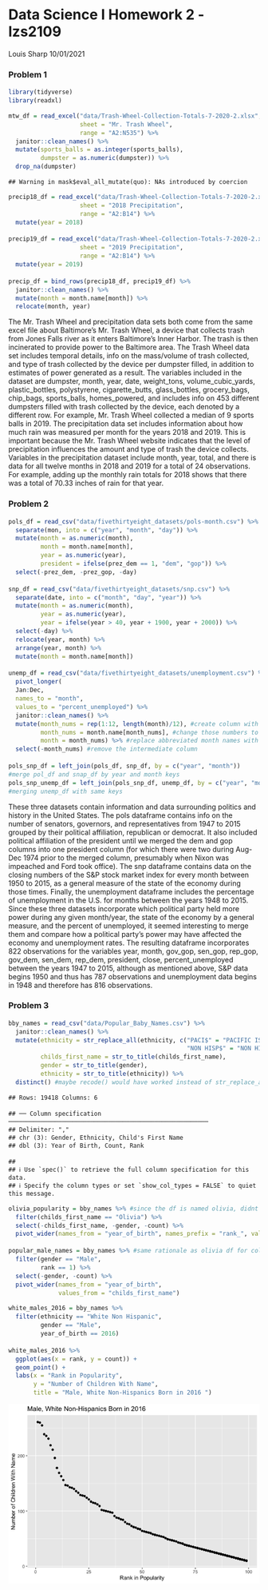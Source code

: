 Data Science I Homework 2 - lzs2109
================
Louis Sharp
10/01/2021

### **Problem 1**

``` r
library(tidyverse)
library(readxl)
```

``` r
mtw_df = read_excel("data/Trash-Wheel-Collection-Totals-7-2020-2.xlsx", 
                    sheet = "Mr. Trash Wheel",
                    range = "A2:N535") %>% 
  janitor::clean_names() %>% 
  mutate(sports_balls = as.integer(sports_balls),
         dumpster = as.numeric(dumpster)) %>% 
  drop_na(dumpster)
```

    ## Warning in mask$eval_all_mutate(quo): NAs introduced by coercion

``` r
precip18_df = read_excel("data/Trash-Wheel-Collection-Totals-7-2020-2.xlsx", 
                    sheet = "2018 Precipitation",
                    range = "A2:B14") %>% 
  mutate(year = 2018)

precip19_df = read_excel("data/Trash-Wheel-Collection-Totals-7-2020-2.xlsx", 
                    sheet = "2019 Precipitation",
                    range = "A2:B14") %>% 
  mutate(year = 2019)

precip_df = bind_rows(precip18_df, precip19_df) %>% 
  janitor::clean_names() %>% 
  mutate(month = month.name[month]) %>% 
  relocate(month, year)
```

The Mr. Trash Wheel and precipitation data sets both come from the same
excel file about Baltimore’s Mr. Trash Wheel, a device that collects
trash from Jones Falls river as it enters Baltimore’s Inner Harbor. The
trash is then incinerated to provide power to the Baltimore area. The
Trash Wheel data set includes temporal details, info on the mass/volume
of trash collected, and type of trash collected by the device per
dumpster filled, in addition to estimates of power generated as a
result. The variables included in the dataset are dumpster, month, year,
date, weight\_tons, volume\_cubic\_yards, plastic\_bottles, polystyrene,
cigarette\_butts, glass\_bottles, grocery\_bags, chip\_bags,
sports\_balls, homes\_powered, and includes info on 453 different
dumpsters filled with trash collected by the device, each denoted by a
different row. For example, Mr. Trash Wheel collected a median of 9
sports balls in 2019. The precipitation data set includes information
about how much rain was measured per month for the years 2018 and 2019.
This is important because the Mr. Trash Wheel website indicates that the
level of precipitation influences the amount and type of trash the
device collects. Variables in the precipitation dataset include month,
year, total, and there is data for all twelve months in 2018 and 2019
for a total of 24 observations. For example, adding up the monthly rain
totals for 2018 shows that there was a total of 70.33 inches of rain for
that year.

### **Problem 2**

``` r
pols_df = read_csv("data/fivethirtyeight_datasets/pols-month.csv") %>% 
  separate(mon, into = c("year", "month", "day")) %>% 
  mutate(month = as.numeric(month), 
         month = month.name[month],
         year = as.numeric(year),
         president = ifelse(prez_dem == 1, "dem", "gop")) %>% 
  select(-prez_dem, -prez_gop, -day)

snp_df = read_csv("data/fivethirtyeight_datasets/snp.csv") %>% 
  separate(date, into = c("month", "day", "year")) %>% 
  mutate(month = as.numeric(month), 
         year = as.numeric(year),
         year = ifelse(year > 40, year + 1900, year + 2000)) %>% 
  select(-day) %>% 
  relocate(year, month) %>% 
  arrange(year, month) %>% 
  mutate(month = month.name[month])

unemp_df = read_csv("data/fivethirtyeight_datasets/unemployment.csv") %>% 
  pivot_longer(
  Jan:Dec,
  names_to = "month",
  values_to = "percent_unemployed") %>% 
  janitor::clean_names() %>% 
  mutate(month_nums = rep(1:12, length(month)/12), #create column with numbers for months
         month_nums = month.name[month_nums], #change those numbers to full month names
         month = month_nums) %>% #replace abbreviated month names with full month names
  select(-month_nums) #remove the intermediate column

pols_snp_df = left_join(pols_df, snp_df, by = c("year", "month")) 
#merge pol_df and snap_df by year and month keys
pols_snp_unemp_df = left_join(pols_snp_df, unemp_df, by = c("year", "month"))
#merging unemp_df with same keys
```

These three datasets contain information and data surrounding politics
and history in the United States. The pols dataframe contains info on
the number of senators, governors, and representatives from 1947 to 2015
grouped by their political affiliation, republican or democrat. It also
included political affiliation of the president until we merged the dem
and gop columns into one president column (for which there were two
during Aug-Dec 1974 prior to the merged column, presumably when Nixon
was impeached and Ford took office). The snp dataframe contains data on
the closing numbers of the S&P stock market index for every month
between 1950 to 2015, as a general measure of the state of the economy
during those times. Finally, the unemployment dataframe includes the
percentage of unemployment in the U.S. for months between the years 1948
to 2015. Since these three datasets incorporate which political party
held more power during any given month/year, the state of the economy by
a general measure, and the percent of unemployed, it seemed interesting
to merge them and compare how a political party’s power may have
affected the economy and unemployment rates. The resulting dataframe
incorporates 822 observations for the variables year, month, gov\_gop,
sen\_gop, rep\_gop, gov\_dem, sen\_dem, rep\_dem, president, close,
percent\_unemployed between the years 1947 to 2015, although as
mentioned above, S&P data begins 1950 and thus has 787 observations and
unemployment data begins in 1948 and therefore has 816 observations.

### **Problem 3**

``` r
bby_names = read_csv("data/Popular_Baby_Names.csv") %>% 
  janitor::clean_names() %>% 
  mutate(ethnicity = str_replace_all(ethnicity, c("PACI$" = "PACIFIC ISLANDER",
                                                  "NON HISP$" = "NON HISPANIC")),
         childs_first_name = str_to_title(childs_first_name),
         gender = str_to_title(gender),
         ethnicity = str_to_title(ethnicity)) %>% 
  distinct() #maybe recode() would have worked instead of str_replace_all ..?
```

    ## Rows: 19418 Columns: 6

    ## ── Column specification ────────────────────────────────────────────────────────
    ## Delimiter: ","
    ## chr (3): Gender, Ethnicity, Child's First Name
    ## dbl (3): Year of Birth, Count, Rank

    ## 
    ## ℹ Use `spec()` to retrieve the full column specification for this data.
    ## ℹ Specify the column types or set `show_col_types = FALSE` to quiet this message.

``` r
olivia_popularity = bby_names %>% #since the df is named olivia, didnt include in column title
  filter(childs_first_name == "Olivia") %>% 
  select(-childs_first_name, -gender, -count) %>% 
  pivot_wider(names_from = "year_of_birth", names_prefix = "rank_", values_from = "rank")

popular_male_names = bby_names %>% #same rationale as olivia df for column titles
  filter(gender == "Male",
         rank == 1) %>% 
  select(-gender, -count) %>% 
  pivot_wider(names_from = "year_of_birth", 
              values_from = "childs_first_name")
```

``` r
white_males_2016 = bby_names %>% 
  filter(ethnicity == "White Non Hispanic",
         gender == "Male",
         year_of_birth == 2016)

white_males_2016 %>% 
  ggplot(aes(x = rank, y = count)) + 
  geom_point() +
  labs(x = "Rank in Popularity",
       y = "Number of Children With Name",
       title = "Male, White Non-Hispanics Born in 2016 ")
```

![](p8105_hw2_lzs2109_files/figure-gfm/unnamed-chunk-5-1.png)<!-- -->
